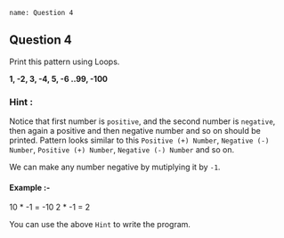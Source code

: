```ngMeta
name: Question 4
```

## Question 4

Print this pattern using Loops. 

**1, -2, 3, -4, 5, -6 ..99, -100**

### Hint :

Notice that first number is `positive`, and the second number is `negative`, then again a positive and then negative number and so on should be printed. Pattern looks similar to this `Positive (+) Number`, `Negative (-) Number`, `Positive (+) Number`, `Negative (-) Number` and so on.

We can make any number negative by mutiplying it by `-1`.

#### Example :-


10 * -1 = -10
2 * -1 = 2

You can use the above `Hint` to write the program.


